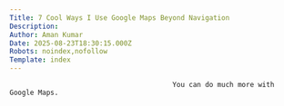 ```yaml
---
Title: 7 Cool Ways I Use Google Maps Beyond Navigation
Description: 
Author: Aman Kumar
Date: 2025-08-23T18:30:15.000Z
Robots: noindex,nofollow
Template: index
---
```


                                            You can do much more with Google Maps.
                                        